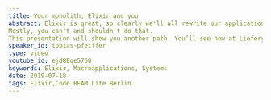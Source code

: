 ```yaml
---
title: Your monolith, Elixir and you
abstract: Elixir is great, so clearly we'll all rewrite our applications in Elixir.
Mostly, you can't and shouldn't do that.
This presentation will show you another path. You’ll see how at Liefery, Tobias and his team have started with small steps instead of rewriting everything. This allowed them to reap the benefits earlier and get comfortable before getting deeper into it.
speaker_id: tobias-pfeiffer
type: video
youtube_id: ejd8Eqe5760
keywords: Elixir, Macroapplications, Systems
date: 2019-07-18
tags: Elixir,Code BEAM Lite Berlin
---
```


